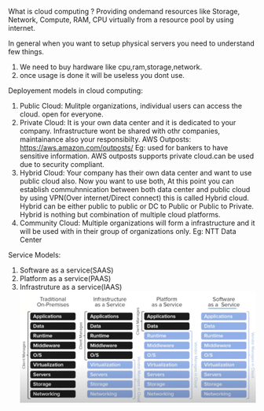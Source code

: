 What is cloud computing ?
Providing ondemand resources like Storage, Network, Compute, RAM, CPU virtually from a resource pool by using internet.

In general when you want to setup physical servers you need to understand few things.
1. We need to buy hardware like cpu,ram,storage,network.
2. once usage is done it will be useless you dont use.

Deployement models in cloud computing:
1. Public Cloud:
   Mulitple organizations, individual users can access the cloud. open for everyone.
2. Private Cloud:
   It is your own data center and it is dedicated to your company. Infrastructure wont be shared with othr companies, maintainance also your responsibilty.
   AWS Outposts: https://aws.amazon.com/outposts/
   Eg: used for bankers to have sensitive information. AWS outposts supports private cloud.can be used due to security compliant.
3. Hybrid Cloud:
   Your company has their own data center and want to use public cloud also. Now you want to use both, At this point you can establish commuhnnication between both data center and public cloud by using VPN(Over internet/Direct connect) this is called Hybrid cloud. 
   Hybrid can be either public to public or DC to Public or Public to Private. Hybrid is nothing but combination of multiple cloud platforms.
4. Community Cloud:
   Multiple organizations will form a infrastructure and it will be used with in their group of organizations only.
   Eg: NTT Data Center

Service Models:
1. Software as a service(SAAS)
2. Platform as a service(PAAS)
3. Infrastruture as a service(IAAS)
![Alt text](images/Service-Models.png)

